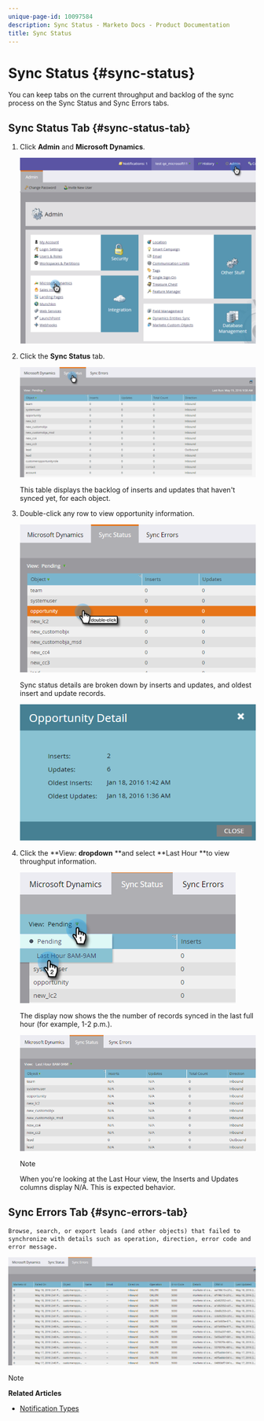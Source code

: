 ```yaml
---
unique-page-id: 10097584
description: Sync Status - Marketo Docs - Product Documentation
title: Sync Status
---
```


# Sync Status {#sync-status}

You can keep tabs on the current throughput and backlog of the sync process on the Sync Status and Sync Errors tabs.

## Sync Status Tab {#sync-status-tab}

1. Click **Admin** and **Microsoft Dynamics**.

   ![](assets/image2016-1-20-11-3a34-3a14.png)

1. Click the **Sync Status** tab.

   ![](assets/image2016-5-19-10-3a1-3a11.png)

   This table displays the backlog of inserts and updates that haven't synced yet, for each object.

1. Double-click any row to view opportunity information.

   ![](assets/image2016-5-19-10-3a3-3a21.png)

   Sync status details are broken down by inserts and updates, and oldest insert and update records.

   ![](assets/image2016-1-22-10-3a51-3a10.png)

1. Click the **View: **dropdown** **and select **Last Hour **to view throughput information.

   ![](assets/image2016-5-19-10-3a20-3a7.png)

   The display now shows the the number of records synced in the last full hour (for example, 1-2 p.m.).

   ![](assets/image2016-5-19-10-3a22-3a15.png)

   >[!NOTE]
   >
   >When you're looking at the Last Hour view, the Inserts and Updates columns display N/A. This is expected behavior.

## Sync Errors Tab {#sync-errors-tab}

    Browse, search, or export leads (and other objects) that failed to synchronize with details such as operation, direction, error code and error message.

   ![](assets/image2016-5-19-10-3a26-3a35.png)

   >[!NOTE]
   >
   >**Related Articles**
   >
   >    
   >    
   >    * [Notification Types](../../../../product-docs/core-marketo-concepts/miscellaneous/understanding-notifications/notification-types.md)
   >    
   >

